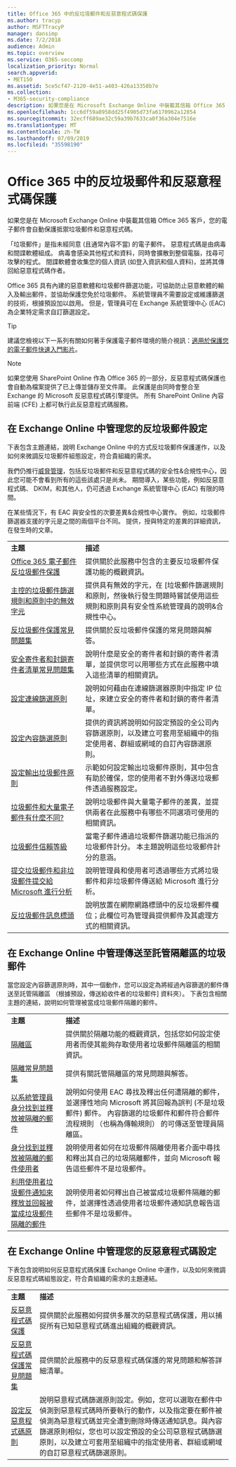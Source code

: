 ```yaml
---
title: Office 365 中的反垃圾郵件和反惡意程式碼保護
ms.author: tracyp
author: MSFTTracyP
manager: dansimp
ms.date: 7/2/2018
audience: Admin
ms.topic: overview
ms.service: O365-seccomp
localization_priority: Normal
search.appverid:
- MET150
ms.assetid: 5ce5cf47-2120-4e51-a403-426a13358b7e
ms.collection:
- M365-security-compliance
description: 如果您是在 Microsoft Exchange Online 中裝載其信箱 Office 365 客戶，您的電子郵件會自動保護抵禦垃圾郵件和惡意程式碼。
ms.openlocfilehash: 1cc6df59a8958dd25f4905d73fa6170962a12854
ms.sourcegitcommit: 32ecff689ae32c59a39b7633ca0f36a304e7516e
ms.translationtype: MT
ms.contentlocale: zh-TW
ms.lasthandoff: 07/09/2019
ms.locfileid: "35598190"
---
```

# <a name="anti-spam-and-anti-malware-protection-in-office-365"></a>Office 365 中的反垃圾郵件和反惡意程式碼保護

如果您是在 Microsoft Exchange Online 中裝載其信箱 Office 365 客戶，您的電子郵件會自動保護抵禦垃圾郵件和惡意程式碼。
  
「垃圾郵件」是指未經同意 (且通常內容不當) 的電子郵件。 惡意程式碼是由病毒和間諜軟體組成。 病毒會感染其他程式和資料，同時會擴散到整個電腦，找尋可攻擊的程式。 間諜軟體會收集您的個人資訊 (如登入資訊和個人資料)，並將其傳回給惡意程式碼作者。 
  
Office 365 具有內建的惡意軟體和垃圾郵件篩選功能，可協助防止惡意軟體的輸入及輸出郵件，並協助保護您免於垃圾郵件。 系統管理員不需要設定或維護篩選的技術，根據預設加以啟用。 但是，管理員可在 Exchange 系統管理中心 (EAC) 為企業特定需求自訂篩選設定。
  
> [!TIP]
> 建議您檢視以下一系列有關如何著手保護電子郵件環境的簡介視訊：[適用於保護您的電子郵件快速入門影片](https://go.microsoft.com/fwlink/?LinkId=404179)。 
  
> [!NOTE]
> 如果您使用 SharePoint Online 作為 Office 365 的一部分，反惡意程式碼保護也會自動為檔案提供了已上傳並儲存至文件庫。 此保護是由同時會整合至 Exchange 的 Microsoft 反惡意程式碼引擎提供。 所有 SharePoint Online 內容前端 (CFE) 上都可執行此反惡意程式碼服務。 
  
## <a name="manage-your-anti-spam-settings-in-exchange-online"></a>在 Exchange Online 中管理您的反垃圾郵件設定

下表包含主題連結，說明 Exchange Online 中的方式反垃圾郵件保護運作，以及如何來微調反垃圾郵件組態設定，符合貴組織的需求。

我們仍推行[威脅管理](threat-management.md)，包括反垃圾郵件和反惡意程式碼的安全性&amp;合規性中心，因此您可能不會看到所有的這些該處只是尚未。 期間導入，某些功能，例如反惡意程式碼、 DKIM，和其他人，仍可透過 Exchange 系統管理中心 (EAC) 有限的時間。

在某些情況下，有 EAC 與安全性的次要差異&amp;合規性中心實作。 例如，垃圾郵件篩選器支援的字元是之間的兩個平台不同。 提供，授與特定的差異的詳細資訊，在發生時的文章。 
  
|||
|:-----|:-----|
|**主題**|**描述**|
|[Office 365 電子郵件反垃圾郵件保護](https://go.microsoft.com/fwlink/?LinkId=404180)|提供關於此服務中包含的主要反垃圾郵件保護功能的概觀資訊。|
|[主控的垃圾郵件篩選規則和原則中的無效字元](invalid-characters-hosted-spam-filter-rules-policies.md)|提供具有無效的字元，在 [垃圾郵件篩選規則和原則，然後執行發生問題時嘗試使用這些規則和原則具有安全性系統管理員的說明&amp;合規性中心。|
|[反垃圾郵件保護常見問題集](https://go.microsoft.com/fwlink/?LinkId=404181)|提供關於反垃圾郵件保護的常見問題與解答。|
|[安全寄件者和封鎖寄件者清單常見問題集](https://go.microsoft.com/fwlink/?LinkId=404182)|說明什麼是安全的寄件者和封鎖的寄件者清單，並提供您可以用哪些方式在此服務中填入這些清單的相關資訊。|
|[設定連線篩選原則](https://go.microsoft.com/fwlink/?LinkId=299134)|說明如何藉由在連線篩選器原則中指定 IP 位址，來建立安全的寄件者和封鎖的寄件者清單。|
|[設定內容篩選原則](https://go.microsoft.com/fwlink/?LinkId=404184)|提供的資訊將說明如何設定預設的全公司內容篩選原則，以及建立可套用至組織中的指定使用者、群組或網域的自訂內容篩選原則。|
|[設定輸出垃圾郵件原則](https://go.microsoft.com/fwlink/?LinkId=404185)|示範如何設定輸出垃圾郵件原則，其中包含有助於確保，您的使用者不對外傳送垃圾郵件透過服務設定。|
|[垃圾郵件和大量電子郵件有什麼不同?](https://go.microsoft.com/fwlink/?LinkId=404186)|說明垃圾郵件與大量電子郵件的差異，並提供兩者在此服務中有哪些不同選項可使用的相關資訊。|
|[垃圾郵件信賴等級](https://go.microsoft.com/fwlink/?LinkId=404187)|當電子郵件通過垃圾郵件篩選功能已指派的垃圾郵件計分。 本主題說明這些垃圾郵件計分的意涵。|
|[提交垃圾郵件和非垃圾郵件提交給 Microsoft 進行分析](https://go.microsoft.com/fwlink/?LinkId=404188)|說明管理員和使用者可透過哪些方式將垃圾郵件和非垃圾郵件傳送給 Microsoft 進行分析。|
|[反垃圾郵件訊息標頭](https://go.microsoft.com/fwlink/?LinkId=404189)|說明放置在網際網路標頭中的反垃圾郵件欄位；此欄位可為管理員提供郵件及其處理方式的相關資訊。|
   
## <a name="manage-spam-sent-to-the-hosted-quarantine-in-exchange-online"></a>在 Exchange Online 中管理傳送至託管隔離區的垃圾郵件

當您設定內容篩選原則時，其中一個動作，您可以設定為將經過內容篩選的郵件傳送至託管隔離區 （根據預設，傳送給收件者的垃圾郵件] 資料夾）。 下表包含相關主題的連結，說明如何管理被當成垃圾郵件隔離的郵件。 
  
|||
|:-----|:-----|
|**主題**|**描述**|
|[隔離區](https://go.microsoft.com/fwlink/?LinkId=404190)|提供關於隔離功能的概觀資訊，包括您如何設定使用者而使其能夠存取使用者垃圾郵件隔離區的相關資訊。|
|[隔離常見問題集](https://go.microsoft.com/fwlink/?LinkId=404191)|提供有關託管隔離區的常見問題與解答。|
|[以系統管理員身分找到並釋放被隔離的郵件](https://go.microsoft.com/fwlink/?LinkId=404192)|說明如何使用 EAC 尋找及釋出任何遭隔離的郵件，並選擇性地向 Microsoft 將其回報為誤判 (不是垃圾郵件) 郵件。 內容篩選的垃圾郵件和郵件符合郵件流程規則 （也稱為傳輸規則） 的可傳送至管理員隔離區。|
|[身分找到並釋放被隔離的郵件使用者](https://go.microsoft.com/fwlink/?LinkId=404193)|說明使用者如何在垃圾郵件隔離使用者介面中尋找和釋出其自己的垃圾隔離郵件，並向 Microsoft 報告這些郵件不是垃圾郵件。|
|[利用使用者垃圾郵件通知來釋放並回報被當成垃圾郵件隔離的郵件](https://go.microsoft.com/fwlink/?LinkId=404194)|說明使用者如何釋出自己被當成垃圾郵件隔離的郵件，並選擇性透過使用者垃圾郵件通知訊息報告這些郵件不是垃圾郵件。|
   
## <a name="manage-your-anti-malware-settings-in-exchange-online"></a>在 Exchange Online 中管理您的反惡意程式碼設定

下表包含說明如何反惡意程式碼保護 Exchange Online 中運作，以及如何來微調反惡意程式碼組態設定，符合貴組織的需求的主題連結。
  
|||
|:-----|:-----|
|**主題**|**描述**|
|[反惡意程式碼保護](https://go.microsoft.com/fwlink/?LinkId=404202)|提供關於此服務如何提供多層次的惡意程式碼保護，用以捕捉所有已知惡意程式碼進出組織的概觀資訊。|
|[反惡意程式碼保護常見問題集](https://go.microsoft.com/fwlink/?LinkId=404203)|提供關於此服務中的反惡意程式碼保護的常見問題和解答詳細清單。|
|[設定反惡意程式碼原則](https://go.microsoft.com/fwlink/?LinkId=404204)|說明惡意程式碼篩選原則設定。例如，您可以選取在郵件中偵測到惡意程式碼時所要執行的動作，以及指定要在郵件被偵測為惡意程式碼並完全遭到刪除時傳送通知訊息。與內容篩選原則相似，您也可以設定預設的全公司惡意程式碼篩選原則，以及建立可套用至組織中的指定使用者、群組或網域的自訂惡意程式碼篩選原則。|

